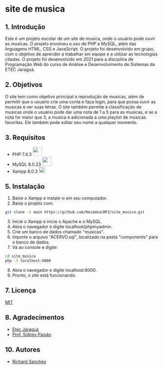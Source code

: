 # site de musica

## 1. Introdução

Este é um projeto escolar de um site de musica, onde o usuário pode ouvir as musicas. O projeto envolveu o uso de PHP e MySQL, além das linguagens HTML, CSS e JavaScript. O projeto foi desenvolvido em grupo, com o objetivo de aprender a trabalhar em equipe e a utilizar as tecnologias citadas. O projeto foi desenvolvido em 2021 para a disciplina de Programação Web do curso de Análise e Desenvolvimento de Sistemas da ETEC Jaraguá. 

## 2. Objetivos

O site tem como objetivo principal a reprodução de musicas, além de permitir que o usuário crie uma conta e faça login, para que possa ouvir as musicas e ver suas letras. O site também permite a classificação de musicas onde o usuário pode dar uma nota de 1 a 5 para as musicas, e se a nota for maior que 3, a musica é adicionada a uma playlist de musicas favoritas. Ele também pode editar seu nome a qualquer momento.

## 3. Requisitos

- PHP 7.4.3 <img src="https://cdn.jsdelivr.net/gh/devicons/devicon/icons/php/php-plain.svg"  style="height: 30px; width:30px;"/>
- MySQL 8.0.23 <img src="https://cdn.jsdelivr.net/gh/devicons/devicon/icons/mysql/mysql-plain-wordmark.svg"  style="height: 30px; width:30px;"/>
- Xampp 8.0.3 <img src="https://seeklogo.com/images/X/xampp-logo-1C1A9E3689-seeklogo.com.png"  style="height: 20px; width:20px;"/>


## 5. Instalação

1. Baixe o Xampp e instale-o em seu computador.
2. Baixe o projeto com:
```bash	
git clone -b main https://github.com/ReidakaiMFZ/site_musica.git
```
3. Inicie o Xampp e inicie o Apache e o MySQL.
4. Abra o navegador e digite localhost/phpmyadmin.
5. Crie um banco de dados chamado "musicas".
6. Importe o arquivo "ACERVO.sql", localizado na pasta "components" para o banco de dados.
7. Vá ao console e digite:
```bash
cd site_musica
php -S localhost:8000
```
8. Abra o navegador e digite localhost:8000.
9. Pronto, o site está funcionando.

## 7. Licença

[MIT](https://choosealicense.com/licenses/mit/)

## 8. Agradecimentos

- [Etec Jaraguá](https://www.etecjaragua.com)
- [Prof. Sidney Paixão](https://www.linkedin.com/in/sidneipaixao/)

## 10. Autores

- [Richard Sanches](https://github.com/ReidakaiMFZ)